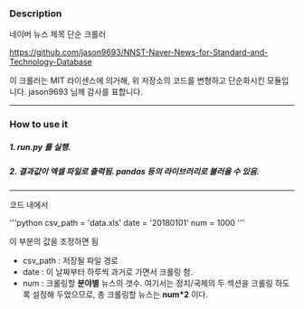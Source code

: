 ### Description

네이버 뉴스 제목 단순 크롤러

https://github.com/jason9693/NNST-Naver-News-for-Standard-and-Technology-Database

이 크롤러는 MIT 라이센스에 의거해, 위 저장소의 코드를 변형하고 단순화시킨 모듈입니다.
jason9693 님께 감사를 표합니다.


----------------------------------------

### How to use it

##### 1. run.py 를 실행.
##### 2. 결과값이 엑셀 파일로 출력됨. pandas 등의 라이브러리로 불러올 수 있음.

---------------------------------------------------------
코드 내에서 

'''python
csv_path = 'data.xls'
date = '20180101'
num = 1000
'''

이 부분의 값을 조정하면 됨
- csv_path : 저장될 파일 경로
- date : 이 날짜부터 하루씩 과거로 가면서 크롤링 함.
- num : 크롤링할 **분야별** 뉴스의 갯수. 여기서는 정치/국제의 두 섹션을 크롤링 하도록 설정해 두었으므로, 총 크롤링할 뉴스는 **num*2** 이다.